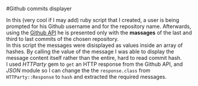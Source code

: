 #Github commits displayer

In this (very cool if I may add) ruby script that I created, a user is being prompted for his Github username and for the repository name.
Afterwards, using the [Github API](https://developer.github.com/v3/) he is presented only with the  **massages**  of the last and third to last commits of the chosen repository.  
In this script the messages were disisplayed as values inside an array of hashes.  By calling the value of the message I was able to display the message content itself rather than the entire, hard to read commit hash.  
I used _HTTParty_ gem to `get` an HTTP response from the Github API, and _JSON_ module so I can change the the `response.class` from `HTTParty::Response` to `hash` and extracted the required messages.

